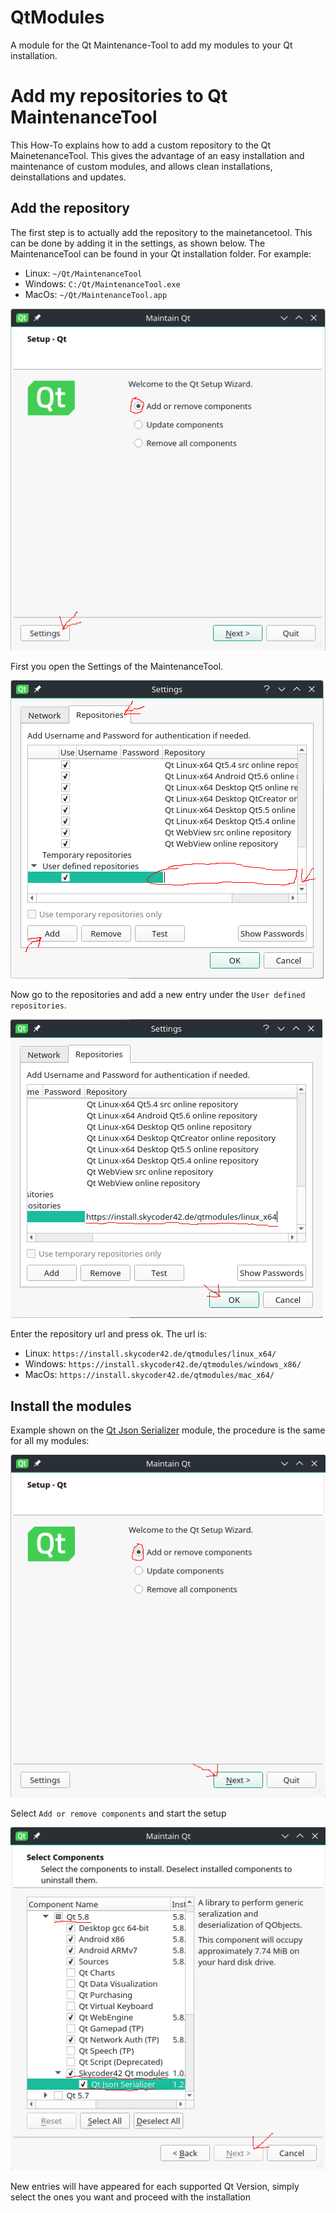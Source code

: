 # QtModules
A module for the Qt Maintenance-Tool to add my modules to your Qt installation.

# Add my repositories to Qt MaintenanceTool
This How-To explains how to add a custom repository to the Qt MainetenanceTool. This gives the advantage of an easy installation and maintenance of custom modules, and allows clean installations, deinstallations and updates.

## Add the repository
The first step is to actually add the repository to the mainetancetool. This can be done by adding it in the settings, as shown below. The MaintenanceTool can be found in your Qt installation folder. For example:
- Linux: `~/Qt/MaintenanceTool`
- Windows: `C:/Qt/MaintenanceTool.exe`
- MacOs: `~/Qt/MaintenanceTool.app`

![](./images/add_repo_01.png "Open the Settings")

First you open the Settings of the MaintenanceTool.

![](./images/add_repo_02.png "Go to repositories")

Now go to the repositories and add a new entry under the `User defined repositories`.

![](./images/add_repo_03.png "Add the repository")

Enter the repository url and press ok. The url is:
- Linux: `https://install.skycoder42.de/qtmodules/linux_x64/`
- Windows: `https://install.skycoder42.de/qtmodules/windows_x86/`
- MacOs: `https://install.skycoder42.de/qtmodules/mac_x64/`

## Install the modules
Example shown on the [Qt Json Serializer](https://github.com/Skycoder42/QJsonSerializer) module, the procedure is the same for all my modules:

![](./images/add_repo_04.png "Add new components")

Select `Add or remove components` and start the setup

![](./images/add_repo_05.png "Go to repositories")

New entries will have appeared for each supported Qt Version, simply select the ones you want and proceed with the installation
